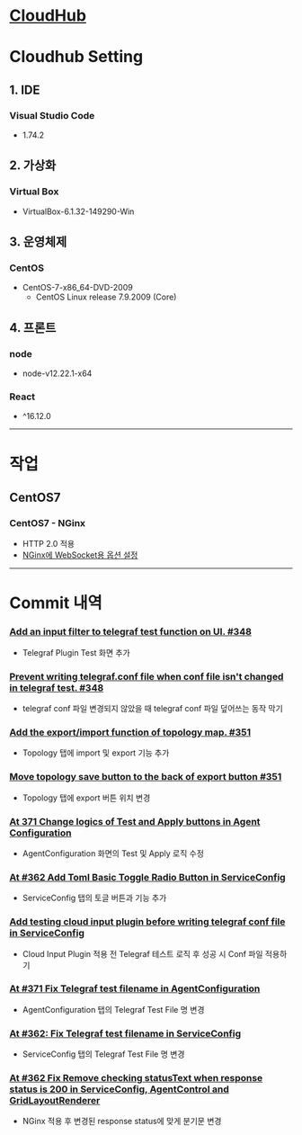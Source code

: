 # [CloudHub](https://github.com/snetsystems/cloudhub)

# Cloudhub Setting
## 1. IDE
### Visual Studio Code
* 1.74.2


## 2. 가상화
### Virtual Box
* VirtualBox-6.1.32-149290-Win

## 3. 운영체제
### CentOS
* CentOS-7-x86_64-DVD-2009
  * CentOS Linux release 7.9.2009 (Core)


## 4. 프론트
### node
* node-v12.22.1-x64

### React
* ^16.12.0

---

# 작업
## CentOS7
### CentOS7 - NGinx
* HTTP 2.0 적용
* [NGinx에 WebSocket용 옵션 설정](https://github.com/jaegeunha94/ITStudy/blob/main/Network/HTTP/Header/Upgrade/README.md#nginx-websocket-%ED%94%84%EB%A1%9C%ED%86%A0%EC%BD%9C-%EC%82%AC%EC%9A%A9-%EC%8B%9C-conf-%ED%8C%8C%EC%9D%BC-%EC%84%A4%EC%A0%95)

---

# Commit 내역
### [Add an input filter to telegraf test function on UI. #348](https://github.com/snetsystems/cloudhub/commit/d08b08427a597106c55971a5c2f2f07c8eeaac48)
* Telegraf Plugin Test 화면 추가

### [Prevent writing telegraf.conf file when conf file isn't changed in telegraf test. #348](https://github.com/snetsystems/cloudhub/commit/84baa90090b01306ba235de465362df956346c91)
* telegraf conf 파일 변경되지 않았을 때 telegraf conf 파일 덮어쓰는 동작 막기

### [Add the export/import function of topology map. #351](https://github.com/snetsystems/cloudhub/commit/313033480edf06bfac67720d66345221b5fd3f55)
* Topology 탭에 import 및 export 기능 추가

### [Move topology save button to the back of export button #351](https://github.com/snetsystems/cloudhub/commit/5be3cad4cbc03946523d0a54b84de02f1808fa25)
* Topology 탭에 export 버튼 위치 변경

### [At 371 Change logics of Test and Apply buttons in Agent Configuration](https://github.com/snetsystems/cloudhub/commit/38c15fb53cc15767ed792ed04a59ab897fb3f643)
* AgentConfiguration 화면의 Test 및 Apply 로직 수정

### [At #362 Add Toml Basic Toggle Radio Button in ServiceConfig](https://github.com/snetsystems/cloudhub/commit/717dc89f876480985dcd21ba1d02d4c2c23b2959)
* ServiceConfig 탭의 토글 버튼과 기능 추가

### [Add testing cloud input plugin before writing telegraf conf file in ServiceConfig](https://github.com/snetsystems/cloudhub/commit/6488e96de9dc334e43fa7e3221b3751633134db3)
* Cloud Input Plugin 적용 전 Telegraf 테스트 로직 후 성공 시 Conf 파일 적용하기

### [At #371 Fix Telegraf test filename in AgentConfiguration](https://github.com/snetsystems/cloudhub/commit/f475386dfcd81a16c16cfbe54317a5cf9b2d7f15)
* AgentConfiguration 탭의 Telegraf Test File 명 변경

### [At #362: Fix Telegraf test filename in ServiceConfig](https://github.com/snetsystems/cloudhub/commit/16eb9c8b59ac5fc1cf13b690661863d55c0c2c1c)
* ServiceConfig 탭의 Telegraf Test File 명 변경


### [At #362 Fix Remove checking statusText when response status is 200 in ServiceConfig, AgentControl and GridLayoutRenderer](https://github.com/snetsystems/cloudhub/commit/46bf191c032f3f49b3920854e50f7083e2a5c823)
* NGinx 적용 후 변경된 response status에 맞게 분기문 변경
